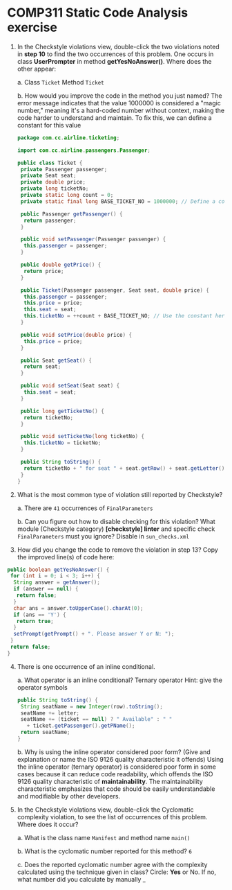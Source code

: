 # COMP311 Static Code Analysis exercise

1. In the Checkstyle violations view, double-click the two violations
    noted in **step 10** to find the two occurrences of this problem.
    One occurs in class **UserPrompter** in method **getYesNoAnswer()**.
    Where does the other appear:

    a. Class `Ticket` Method `Ticket`

    b. How would you improve the code in the method you just named? The error message indicates that the value 1000000 is considered a "magic number," meaning it's a hard-coded number without context, making the code harder to understand and maintain. To fix this, we can define a constant for this value

    ```java
    package com.cc.airline.ticketing;

    import com.cc.airline.passengers.Passenger;

    public class Ticket {
     private Passenger passenger;
     private Seat seat;
     private double price;
     private long ticketNo;
     private static long count = 0;
     private static final long BASE_TICKET_NO = 1000000; // Define a constant for the magic number

     public Passenger getPassenger() {
      return passenger;
     }

     public void setPassenger(Passenger passenger) {
      this.passenger = passenger;
     }

     public double getPrice() {
      return price;
     }

     public Ticket(Passenger passenger, Seat seat, double price) {
      this.passenger = passenger;
      this.price = price;
      this.seat = seat;
      this.ticketNo = ++count + BASE_TICKET_NO; // Use the constant here
     }

     public void setPrice(double price) {
      this.price = price;
     }

     public Seat getSeat() {
      return seat;
     }

     public void setSeat(Seat seat) {
      this.seat = seat;
     }

     public long getTicketNo() {
      return ticketNo;
     }

     public void setTicketNo(long ticketNo) {
      this.ticketNo = ticketNo;
     }

     public String toString() {
      return ticketNo + " for seat " + seat.getRow() + seat.getLetter() +  " at $" + price;
     }
    }
    ```

2. What is the most common type of violation still reported by Checkstyle?

    a. There are  `41` occurrences of `FinalParameters`

    b. Can you figure out how to disable checking for this violation? What module (Checkstyle category) **[checkstyle] linter** and specific check `FinalParameters` must you ignore? Disable <module name="FinalParameters"/> in `sun_checks.xml`

3. How did you change the code to remove the violation in step 13? Copy the improved line(s) of code here:

```java
public boolean getYesNoAnswer() {
 for (int i = 0; i < 3; i++) {
  String answer = getAnswer();
  if (answer == null) {
   return false;
  }
  char ans = answer.toUpperCase().charAt(0);
  if (ans == 'Y') {
   return true;
  }
  setPrompt(getPrompt() + ". Please answer Y or N: ");
 }
 return false;
}
```

4. There is one occurrence of an inline conditional.

    a. What operator is an inline conditional? Ternary operator Hint: give the operator symbols

    ```java
    public String toString() {
     String seatName = new Integer(row).toString();
     seatName += letter;
     seatName += (ticket == null) ? " Available" : " "
       + ticket.getPassenger().getPName();
     return seatName;
    }
    ```

    b. Why is using the inline operator considered poor form? (Give and explanation or name the ISO 9126 quality characteristic it offends) Using the inline operator (ternary operator) is considered poor form in some cases because it can reduce code readability, which offends the ISO 9126 quality characteristic of **maintainability**. The maintainability characteristic emphasizes that code should be easily understandable and modifiable by other developers.

5. In the Checkstyle violations view, double-click the Cyclomatic
    complexity violation, to see the list of occurrences of this
    problem. Where does it occur?

    a. What is the class name `Manifest` and method name `main()`

    b. What is the cyclomatic number reported for this method? `6`

    c. Does the reported cyclomatic number agree with the complexity calculated using the technique given in class? Circle: **Yes** or No. If no, what number did you calculate by manually  \_

